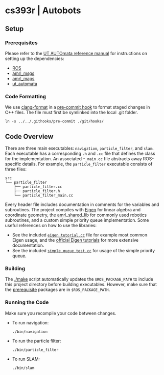 # cs393r | Autobots

## Setup

### Prerequisites

Please refer to the [UT AUTOmata reference manual][manual] for
instructions on setting up the dependencies:

* [ROS](http://wiki.ros.org/ROS/Installation)
* [amrl_msgs](https://github.com/ut-amrl/amrl_msgs)
* [amrl_maps](https://github.com/ut-amrl/amrl_maps)
* [ut_automata](https://github.com/ut-amrl/ut_automata)

[manual]: https://drive.google.com/file/d/1OUp6FGUPEClpTbXKK8XssCad9MBMnHP-/view?usp=sharing

### Code Formatting

We use [clang-format](https://clang.llvm.org/docs/ClangFormat.html) in a
[pre-commit hook](.githooks/pre-commit) to format staged changes in C++
files. The file must first be symlinked into the local .git folder.

```shell
ln -s ../../.githooks/pre-commit ./git/hooks/
```

## Code Overview

There are three main executables: `navigation`, `particle_filter`, and `slam`. Each executable has a corresponding `.h` and `.cc` file that defines the class for the implementation. An associated `*_main.cc` file abstracts away ROS-specific details. For example, the `particle_filter` executable consists of three files:

```text
src
└── particle_filter
    ├── particle_filter.cc
    ├── particle_filter.h
    └── particle_filter_main.cc
```

Every header file includes documentation in comments for the variables and subroutines.
The project compiles with [Eigen](https://eigen.tuxfamily.org/) for linear algebra and coordinate geometry, the [amrl_shared_lib](https://github.com/ut-amrl/amrl_shared_lib) for commonly used robotics subroutines, and a custom simple priority queue implementation. Some useful references on how to use the libraries:

* See the included [`eigen_tutorial.cc`](src/eigen_tutorial.cc) file for example most common Eigen usage, and the [official Eigen tutorials](https://eigen.tuxfamily.org/dox/GettingStarted.html) for more extensive documentation.
* See the included [`simple_queue_test.cc`](src/navigation/simple_queue_test.cc) for usage of the simple priority queue.

### Building

The [./make](./make) script automatically updates the
`$ROS_PACKAGE_PATH` to include this project directory before building
executables. However, make sure that the [prerequisite](#Prerequisites)
packages are in `$ROS_PACKAGE_PATH`.

### Running the Code

Make sure you recompile your code between changes.

* To run navigation:

    ```shell
    ./bin/navigation
    ```

* To run the particle filter:

    ```shell
    ./bin/particle_filter
    ```

* To run SLAM:

    ```shell
    ./bin/slam
    ```
